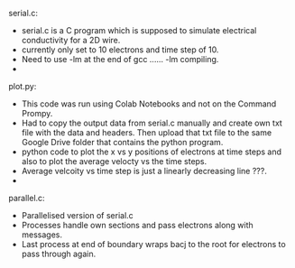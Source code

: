 serial.c:

- serial.c is a C program which is supposed to simulate electrical conductivity for a 2D wire.
- currently only set to 10 electrons and time step of 10.
- Need to use -lm at the end of gcc ...... -lm compiling.
- 


plot.py:

- This code was run using Colab Notebooks and not on the Command Prompy.
- Had to copy the output data from serial.c manually and create own txt file with the data and 
headers. Then upload that txt file to the same Google Drive folder that contains the python program.
- python code to plot the x vs y positions of electrons at time steps and also 
to plot the average velocty vs the time steps.
- Average velcoity vs time step is just a linearly decreasing line ???.
- 


parallel.c:

- Parallelised version of serial.c
- Processes handle own sections and pass electrons along with messages.
- Last process at end of boundary wraps bacj to the root for electrons to pass through again.
